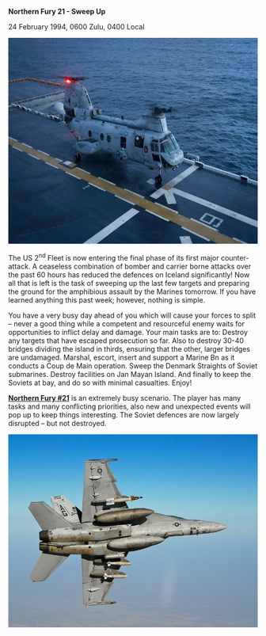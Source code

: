 **Northern Fury 21 - Sweep Up**

24 February 1994, 0600 Zulu, 0400 Local

<img src="/assets\images\aar\nf\nfpart2\nf21\image1.jpeg" style="width:6.5in;height:4.33542in" alt="CH-46 Phrog&amp;#39;s Phinal Pharewell Approaches | Defense Media Network" />

The US 2<sup>nd</sup> Fleet is now entering the final phase of its first
major counter-attack. A ceaseless combination of bomber and carrier
borne attacks over the past 60 hours has reduced the defences on Iceland
significantly! Now all that is left is the task of sweeping up the last
few targets and preparing the ground for the amphibious assault by the
Marines tomorrow. If you have learned anything this past week; however,
nothing is simple.

You have a very busy day ahead of you which will cause your forces to
split – never a good thing while a competent and resourceful enemy waits
for opportunities to inflict delay and damage. Your main tasks are to:
Destroy any targets that have escaped prosecution so far. Also to
destroy 30-40 bridges dividing the island in thirds, ensuring that the
other, larger bridges are undamaged. Marshal, escort, insert and support
a Marine Bn as it conducts a Coup de Main operation. Sweep the Denmark
Straights of Soviet submarines. Destroy facilities on Jan Mayan Island.
And finally to keep the Soviets at bay, and do so with minimal
casualties. Enjoy!

**<u>Northern Fury \#21</u>** is an extremely busy scenario. The player
has many tasks and many conflicting priorities, also new and unexpected
events will pop up to keep things interesting. The Soviet defences are
now largely disrupted – but not destroyed.

<img src="/assets\images\aar\nf\nfpart2\nf21\image2.jpeg" style="width:6.5in;height:4.0625in" alt="F-18 in Flight, Weapons Clearly Seen | PLANES" />
